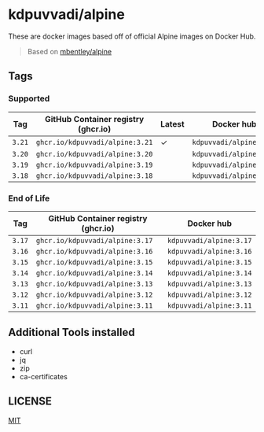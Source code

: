 # kdpuvvadi/alpine

These are docker images based off of official Alpine images on Docker Hub.

> Based on [mbentley/alpine](https://github.com/mbentley/docker-base-alpine)

## Tags

### Supported

| Tag    | GitHub Container registry (ghcr.io)   | Latest | Docker hub              |
|--------|---------------------------------------|--------|-------------------------|
| `3.21` | `ghcr.io/kdpuvvadi/alpine:3.21`       | &check;| `kdpuvvadi/alpine:3.21` |
| `3.20` | `ghcr.io/kdpuvvadi/alpine:3.20`       |        | `kdpuvvadi/alpine:3.20` |
| `3.19` | `ghcr.io/kdpuvvadi/alpine:3.19`       |        | `kdpuvvadi/alpine:3.19` |
| `3.18` | `ghcr.io/kdpuvvadi/alpine:3.18`       |        | `kdpuvvadi/alpine:3.18` |

### End of Life

| Tag    | GitHub Container registry (ghcr.io)   | Docker hub              |
|--------|---------------------------------------|-------------------------|
| `3.17` | `ghcr.io/kdpuvvadi/alpine:3.17`       | `kdpuvvadi/alpine:3.17` |
| `3.16` | `ghcr.io/kdpuvvadi/alpine:3.16`       | `kdpuvvadi/alpine:3.16` |
| `3.15` | `ghcr.io/kdpuvvadi/alpine:3.15`       | `kdpuvvadi/alpine:3.15` |
| `3.14` | `ghcr.io/kdpuvvadi/alpine:3.14`       | `kdpuvvadi/alpine:3.14` |
| `3.13` | `ghcr.io/kdpuvvadi/alpine:3.13`       | `kdpuvvadi/alpine:3.13` |
| `3.12` | `ghcr.io/kdpuvvadi/alpine:3.12`       | `kdpuvvadi/alpine:3.12` |
| `3.11` | `ghcr.io/kdpuvvadi/alpine:3.11`       | `kdpuvvadi/alpine:3.11` |

## Additional Tools installed

- curl
- jq
- zip
- ca-certificates

## LICENSE
[MIT](/LICENSE)
